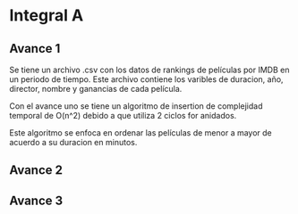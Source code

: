 # Integral A

## Avance 1
Se tiene un archivo .csv con los datos de rankings de películas por IMDB en un periodo de tiempo.
Este archivo contiene los varibles de duracion, año, director, nombre y ganancias de cada película.

Con el avance uno se tiene un algoritmo de insertion de complejidad temporal de O(n^2) debido a que 
utiliza 2 ciclos for anidados.

Este algoritmo se enfoca en ordenar las películas de menor a mayor de acuerdo a su duracion en minutos.

## Avance 2

## Avance 3
